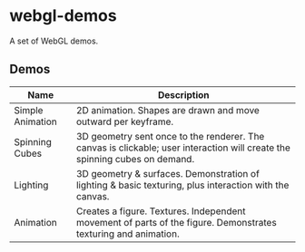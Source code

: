 # webgl-demos
 
A set of WebGL demos. 

## Demos

| Name | Description |
| ---- | ----------- |
| Simple Animation | 2D animation. Shapes are drawn and move outward per keyframe. |
| Spinning Cubes | 3D geometry sent once to the renderer. The canvas is clickable; user interaction will create the spinning cubes on demand. |
| Lighting | 3D geometry & surfaces. Demonstration of lighting & basic texturing, plus interaction with the canvas. |
| Animation | Creates a figure. Textures. Independent movement of parts of the figure. Demonstrates texturing and animation. |